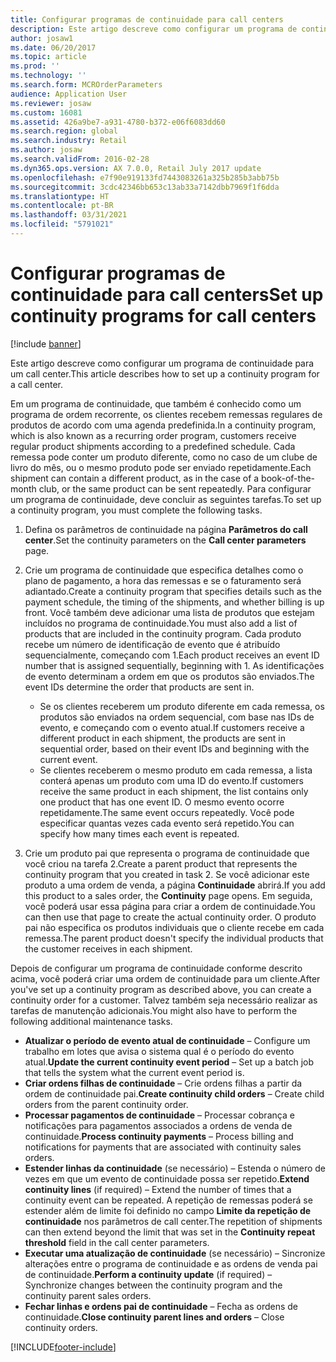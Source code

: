 ```yaml
---
title: Configurar programas de continuidade para call centers
description: Este artigo descreve como configurar um programa de continuidade para um call center.
author: josaw1
ms.date: 06/20/2017
ms.topic: article
ms.prod: ''
ms.technology: ''
ms.search.form: MCROrderParameters
audience: Application User
ms.reviewer: josaw
ms.custom: 16081
ms.assetid: 426a9be7-a931-4780-b372-e06f6083dd60
ms.search.region: global
ms.search.industry: Retail
ms.author: josaw
ms.search.validFrom: 2016-02-28
ms.dyn365.ops.version: AX 7.0.0, Retail July 2017 update
ms.openlocfilehash: e7f90e919133fd7443083261a325b285b3abb75b
ms.sourcegitcommit: 3cdc42346bb653c13ab33a7142dbb7969f1f6dda
ms.translationtype: HT
ms.contentlocale: pt-BR
ms.lasthandoff: 03/31/2021
ms.locfileid: "5791021"
---
```

# <a name="set-up-continuity-programs-for-call-centers"></a><span data-ttu-id="ddf43-103">Configurar programas de continuidade para call centers</span><span class="sxs-lookup"><span data-stu-id="ddf43-103">Set up continuity programs for call centers</span></span>

[!include [banner](includes/banner.md)]

<span data-ttu-id="ddf43-104">Este artigo descreve como configurar um programa de continuidade para um call center.</span><span class="sxs-lookup"><span data-stu-id="ddf43-104">This article describes how to set up a continuity program for a call center.</span></span>

<span data-ttu-id="ddf43-105">Em um programa de continuidade, que também é conhecido como um programa de ordem recorrente, os clientes recebem remessas regulares de produtos de acordo com uma agenda predefinida.</span><span class="sxs-lookup"><span data-stu-id="ddf43-105">In a continuity program, which is also known as a recurring order program, customers receive regular product shipments according to a predefined schedule.</span></span> <span data-ttu-id="ddf43-106">Cada remessa pode conter um produto diferente, como no caso de um clube de livro do mês, ou o mesmo produto pode ser enviado repetidamente.</span><span class="sxs-lookup"><span data-stu-id="ddf43-106">Each shipment can contain a different product, as in the case of a book-of-the-month club, or the same product can be sent repeatedly.</span></span> <span data-ttu-id="ddf43-107">Para configurar um programa de continuidade, deve concluir as seguintes tarefas.</span><span class="sxs-lookup"><span data-stu-id="ddf43-107">To set up a continuity program, you must complete the following tasks.</span></span>

1. <span data-ttu-id="ddf43-108">Defina os parâmetros de continuidade na página **Parâmetros do call center**.</span><span class="sxs-lookup"><span data-stu-id="ddf43-108">Set the continuity parameters on the **Call center parameters** page.</span></span>
2. <span data-ttu-id="ddf43-109">Crie um programa de continuidade que especifica detalhes como o plano de pagamento, a hora das remessas e se o faturamento será adiantado.</span><span class="sxs-lookup"><span data-stu-id="ddf43-109">Create a continuity program that specifies details such as the payment schedule, the timing of the shipments, and whether billing is up front.</span></span> <span data-ttu-id="ddf43-110">Você também deve adicionar uma lista de produtos que estejam incluídos no programa de continuidade.</span><span class="sxs-lookup"><span data-stu-id="ddf43-110">You must also add a list of products that are included in the continuity program.</span></span> <span data-ttu-id="ddf43-111">Cada produto recebe um número de identificação de evento que é atribuído sequencialmente, começando com 1.</span><span class="sxs-lookup"><span data-stu-id="ddf43-111">Each product receives an event ID number that is assigned sequentially, beginning with 1.</span></span> <span data-ttu-id="ddf43-112">As identificações de evento determinam a ordem em que os produtos são enviados.</span><span class="sxs-lookup"><span data-stu-id="ddf43-112">The event IDs determine the order that products are sent in.</span></span>

    - <span data-ttu-id="ddf43-113">Se os clientes receberem um produto diferente em cada remessa, os produtos são enviados na ordem sequencial, com base nas IDs de evento, e começando com o evento atual.</span><span class="sxs-lookup"><span data-stu-id="ddf43-113">If customers receive a different product in each shipment, the products are sent in sequential order, based on their event IDs and beginning with the current event.</span></span>
    - <span data-ttu-id="ddf43-114">Se clientes receberem o mesmo produto em cada remessa, a lista conterá apenas um produto com uma ID do evento.</span><span class="sxs-lookup"><span data-stu-id="ddf43-114">If customers receive the same product in each shipment, the list contains only one product that has one event ID.</span></span> <span data-ttu-id="ddf43-115">O mesmo evento ocorre repetidamente.</span><span class="sxs-lookup"><span data-stu-id="ddf43-115">The same event occurs repeatedly.</span></span> <span data-ttu-id="ddf43-116">Você pode especificar quantas vezes cada evento será repetido.</span><span class="sxs-lookup"><span data-stu-id="ddf43-116">You can specify how many times each event is repeated.</span></span>

3. <span data-ttu-id="ddf43-117">Crie um produto pai que representa o programa de continuidade que você criou na tarefa 2.</span><span class="sxs-lookup"><span data-stu-id="ddf43-117">Create a parent product that represents the continuity program that you created in task 2.</span></span> <span data-ttu-id="ddf43-118">Se você adicionar este produto a uma ordem de venda, a página **Continuidade** abrirá.</span><span class="sxs-lookup"><span data-stu-id="ddf43-118">If you add this product to a sales order, the **Continuity** page opens.</span></span> <span data-ttu-id="ddf43-119">Em seguida, você poderá usar essa página para criar a ordem de continuidade.</span><span class="sxs-lookup"><span data-stu-id="ddf43-119">You can then use that page to create the actual continuity order.</span></span> <span data-ttu-id="ddf43-120">O produto pai não especifica os produtos individuais que o cliente recebe em cada remessa.</span><span class="sxs-lookup"><span data-stu-id="ddf43-120">The parent product doesn't specify the individual products that the customer receives in each shipment.</span></span>

<span data-ttu-id="ddf43-121">Depois de configurar um programa de continuidade conforme descrito acima, você poderá criar uma ordem de continuidade para um cliente.</span><span class="sxs-lookup"><span data-stu-id="ddf43-121">After you've set up a continuity program as described above, you can create a continuity order for a customer.</span></span> <span data-ttu-id="ddf43-122">Talvez também seja necessário realizar as tarefas de manutenção adicionais.</span><span class="sxs-lookup"><span data-stu-id="ddf43-122">You might also have to perform the following additional maintenance tasks.</span></span>

- <span data-ttu-id="ddf43-123">**Atualizar o período de evento atual de continuidade** – Configure um trabalho em lotes que avisa o sistema qual é o período do evento atual.</span><span class="sxs-lookup"><span data-stu-id="ddf43-123">**Update the current continuity event period** – Set up a batch job that tells the system what the current event period is.</span></span>
- <span data-ttu-id="ddf43-124">**Criar ordens filhas de continuidade** – Crie ordens filhas a partir da ordem de continuidade pai.</span><span class="sxs-lookup"><span data-stu-id="ddf43-124">**Create continuity child orders** – Create child orders from the parent continuity order.</span></span>
- <span data-ttu-id="ddf43-125">**Processar pagamentos de continuidade** – Processar cobrança e notificações para pagamentos associados a ordens de venda de continuidade.</span><span class="sxs-lookup"><span data-stu-id="ddf43-125">**Process continuity payments** – Process billing and notifications for payments that are associated with continuity sales orders.</span></span>
- <span data-ttu-id="ddf43-126">**Estender linhas da continuidade** (se necessário) – Estenda o número de vezes em que um evento de continuidade possa ser repetido.</span><span class="sxs-lookup"><span data-stu-id="ddf43-126">**Extend continuity lines** (if required) – Extend the number of times that a continuity event can be repeated.</span></span> <span data-ttu-id="ddf43-127">A repetição de remessas poderá se estender além de limite foi definido no campo **Limite da repetição de continuidade** nos parâmetros de call center.</span><span class="sxs-lookup"><span data-stu-id="ddf43-127">The repetition of shipments can then extend beyond the limit that was set in the **Continuity repeat threshold** field in the call center parameters.</span></span>
- <span data-ttu-id="ddf43-128">**Executar uma atualização de continuidade** (se necessário) – Sincronize alterações entre o programa de continuidade e as ordens de venda pai de continuidade.</span><span class="sxs-lookup"><span data-stu-id="ddf43-128">**Perform a continuity update** (if required) – Synchronize changes between the continuity program and the continuity parent sales orders.</span></span>
- <span data-ttu-id="ddf43-129">**Fechar linhas e ordens pai de continuidade** – Fecha as ordens de continuidade.</span><span class="sxs-lookup"><span data-stu-id="ddf43-129">**Close continuity parent lines and orders** – Close continuity orders.</span></span>


[!INCLUDE[footer-include](../includes/footer-banner.md)]